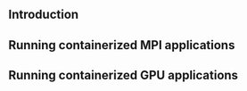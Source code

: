 ## Introduction

## Running containerized MPI applications

## Running containerized GPU applications
